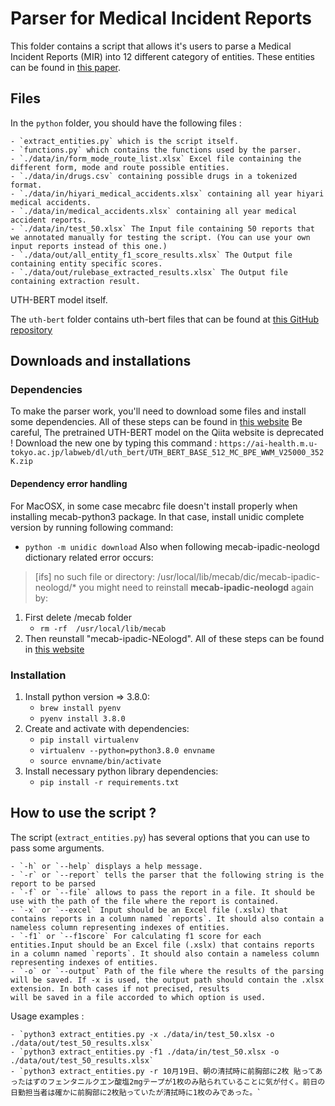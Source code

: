 # Parser for Medical Incident Reports

This folder contains a script that allows it's users to parse a Medical Incident Reports (MIR) into 12
different category of entities. These entities can be found in [this paper](https://aclanthology.org/2020.lrec-1.563.pdf).

## Files

In the `python` folder, you should have the following files :

    - `extract_entities.py` which is the script itself.
    - `functions.py` which contains the functions used by the parser.
    - `./data/in/form_mode_route_list.xlsx` Excel file containing the different form, mode and route possible entities.
    - `./data/in/drugs.csv` containing possible drugs in a tokenized format.
    - `./data/in/hiyari_medical_accidents.xlsx` containing all year hiyari medical accidents.
    - `./data/in/medical_accidents.xlsx` containing all year medical accident reports.
    - `./data/in/test_50.xlsx` The Input file containing 50 reports that we annotated manually for testing the script. (You can use your own input reports instead of this one.)
    - `./data/out/all_entity_f1_score_results.xlsx` The Output file containing entity specific scores.
    - `./data/out/rulebase_extracted_results.xlsx` The Output file containing extraction result.

UTH-BERT model itself.

The `uth-bert` folder contains uth-bert files that can be found at [this GitHub repository](https://github.com/jinseikenai/uth-bert)

## Downloads and installations

### Dependencies
To make the parser work, you'll need to download some files and install some dependencies. All of these steps can be found in [this website](https://qiita.com/Kunikata/items/d9fda2351a273a7412f6)
Be careful, The pretrained UTH-BERT model on the Qiita website is deprecated ! Download the new one by typing this command : `https://ai-health.m.u-tokyo.ac.jp/labweb/dl/uth_bert/UTH_BERT_BASE_512_MC_BPE_WWM_V25000_352K.zip`

#### Dependency error handling
For MacOSX, in some case mecabrc file doesn't install properly when installing mecab-python3 package. In that case, install unidic complete version by running following command: 
- `python -m unidic download`
Also when following mecab-ipadic-neologd dictionary related error occurs:
> [ifs] no such file or directory: /usr/local/lib/mecab/dic/mecab-ipadic-neologd/*
you might need to reinstall **mecab-ipadic-neologd** again by: 
1. First delete /mecab folder
    - `rm -rf  /usr/local/lib/mecab`
2. Then reunstall "mecab-ipadic-NEologd". All of these steps can be found in [this website](https://github.com/neologd/mecab-ipadic-neologd)

### Installation
1. Install python version => 3.8.0:
   - `brew install pyenv`
   - `pyenv install 3.8.0`
1. Create and activate with dependencies:
   - `pip install virtualenv`
   - `virtualenv --python=python3.8.0 envname`
   - `source envname/bin/activate`
2. Install necessary python library dependencies:
   - `pip install -r requirements.txt`

## How to use the script ?

The script (`extract_entities.py`) has several options that you can use to pass some arguments.

    - `-h` or `--help` displays a help message.
    - `-r` or `--report` tells the parser that the following string is the report to be parsed
    - `-f` or `--file` allows to pass the report in a file. It should be use with the path of the file where the report is contained.
    - `-x` or `--excel` Input should be an Excel file (.xslx) that contains reports in a column named `reports`. It should also contain a nameless column representing indexes of entities.
    - `-f1` or `--f1score` For calculating f1 score for each entities.Input should be an Excel file (.xslx) that contains reports in a column named `reports`. It should also contain a nameless column representing indexes of entities.
    - `-o` or `--output` Path of the file where the results of the parsing will be saved. If -x is used, the output path should contain the .xlsx extension. In both cases if not precised, results
    will be saved in a file accorded to which option is used.

Usage examples :

    - `python3 extract_entities.py -x ./data/in/test_50.xlsx -o ./data/out/test_50_results.xlsx`
    - `python3 extract_entities.py -f1 ./data/in/test_50.xlsx -o ./data/out/test_50_results.xlsx`
    - `python3 extract_entities.py -r 10月19日、朝の清拭時に前胸部に2枚 貼ってあったはずのフェンタニルクエン酸塩2mgテープが1枚のみ貼られていることに気が付く。前日の日勤担当者は確かに前胸部に2枚貼っていたが清拭時に1枚のみであった。`
